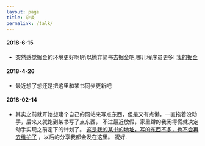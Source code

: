 ```yaml
---
layout: page
title: 杂谈
permalink: /talk/
---
```

#### 2018-6-15
- 突然感觉掘金的环境更好啊!所以抛弃简书去掘金吧,哪儿程序员更多!
  [我的掘金](https://juejin.im/user/5b2371296fb9a00e406a88e1/posts)

#### 2018-4-26
- 最近想了想还是把这里和某书同步更新吧

#### 2018-02-14
- 其实之前就开始想建个自己的网站来写点东西，但是又有点懒，一直拖着没动手，后来又就跑到某书写了点东西，
不过最近放假，家里蹲的我闲得慌就决定动手实现之前定下的计划了。
[这是我的某书的地址，写的东西不多，也不会再去维护了](https://www.jianshu.com/u/7df705288a14) ，以后的分享我都会发在这里。
祝好.
